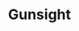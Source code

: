 ---
title: 'Gunsight'
categories: [flying, gallery]
tags: [tiger]
image: gunsight.jpg
caption:  
type: image
---
